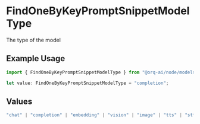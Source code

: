 # FindOneByKeyPromptSnippetModelType

The type of the model

## Example Usage

```typescript
import { FindOneByKeyPromptSnippetModelType } from "@orq-ai/node/models/operations";

let value: FindOneByKeyPromptSnippetModelType = "completion";
```

## Values

```typescript
"chat" | "completion" | "embedding" | "vision" | "image" | "tts" | "stt" | "rerank" | "moderations"
```